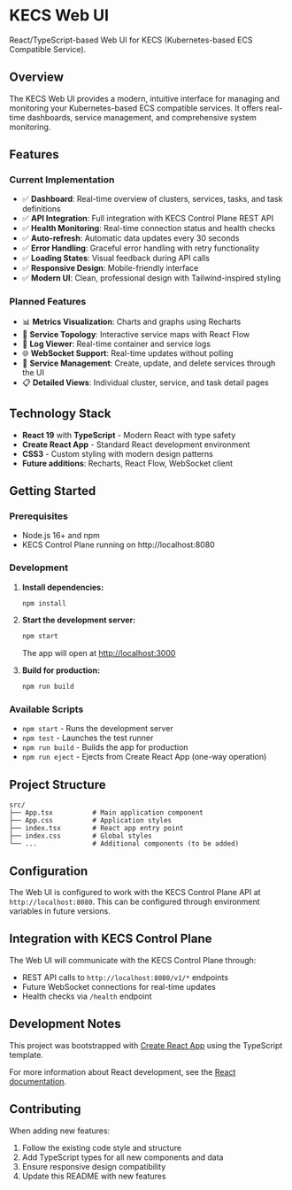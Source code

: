 # KECS Web UI

React/TypeScript-based Web UI for KECS (Kubernetes-based ECS Compatible Service).

## Overview

The KECS Web UI provides a modern, intuitive interface for managing and monitoring your Kubernetes-based ECS compatible services. It offers real-time dashboards, service management, and comprehensive system monitoring.

## Features

### Current Implementation
- ✅ **Dashboard**: Real-time overview of clusters, services, tasks, and task definitions
- ✅ **API Integration**: Full integration with KECS Control Plane REST API
- ✅ **Health Monitoring**: Real-time connection status and health checks
- ✅ **Auto-refresh**: Automatic data updates every 30 seconds
- ✅ **Error Handling**: Graceful error handling with retry functionality
- ✅ **Loading States**: Visual feedback during API calls
- ✅ **Responsive Design**: Mobile-friendly interface
- ✅ **Modern UI**: Clean, professional design with Tailwind-inspired styling

### Planned Features
- 📊 **Metrics Visualization**: Charts and graphs using Recharts
- 🔗 **Service Topology**: Interactive service maps with React Flow
- 📝 **Log Viewer**: Real-time container and service logs
- 🌐 **WebSocket Support**: Real-time updates without polling
- 🔧 **Service Management**: Create, update, and delete services through the UI
- 📋 **Detailed Views**: Individual cluster, service, and task detail pages

## Technology Stack

- **React 19** with **TypeScript** - Modern React with type safety
- **Create React App** - Standard React development environment
- **CSS3** - Custom styling with modern design patterns
- **Future additions**: Recharts, React Flow, WebSocket client

## Getting Started

### Prerequisites
- Node.js 16+ and npm
- KECS Control Plane running on http://localhost:8080

### Development

1. **Install dependencies:**
   ```bash
   npm install
   ```

2. **Start the development server:**
   ```bash
   npm start
   ```
   
   The app will open at [http://localhost:3000](http://localhost:3000)

3. **Build for production:**
   ```bash
   npm run build
   ```

### Available Scripts

- `npm start` - Runs the development server
- `npm test` - Launches the test runner
- `npm run build` - Builds the app for production
- `npm run eject` - Ejects from Create React App (one-way operation)

## Project Structure

```
src/
├── App.tsx          # Main application component
├── App.css          # Application styles
├── index.tsx        # React app entry point
├── index.css        # Global styles
└── ...              # Additional components (to be added)
```

## Configuration

The Web UI is configured to work with the KECS Control Plane API at `http://localhost:8080`. This can be configured through environment variables in future versions.

## Integration with KECS Control Plane

The Web UI will communicate with the KECS Control Plane through:
- REST API calls to `http://localhost:8080/v1/*` endpoints
- Future WebSocket connections for real-time updates
- Health checks via `/health` endpoint

## Development Notes

This project was bootstrapped with [Create React App](https://github.com/facebook/create-react-app) using the TypeScript template.

For more information about React development, see the [React documentation](https://reactjs.org/).

## Contributing

When adding new features:
1. Follow the existing code style and structure
2. Add TypeScript types for all new components and data
3. Ensure responsive design compatibility
4. Update this README with new features